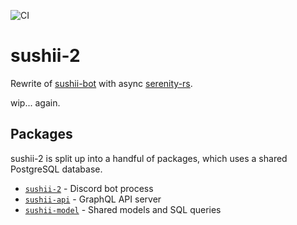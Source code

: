 ![CI](https://github.com/sushiibot/sushii-2/workflows/CI/badge.svg)

# sushii-2

Rewrite of [sushii-bot](https://github.com/drklee3/sushii-bot) with async
[serenity-rs](https://github.com/serenity-rs/serenity/).

wip... again.

## Packages

sushii-2 is split up into a handful of packages, which uses a shared PostgreSQL
database.

* [`sushii-2`](./sushii-2) - Discord bot process
* [`sushii-api`](./sushii-api) - GraphQL API server
* [`sushii-model`](./sushii-model) - Shared models and SQL queries

